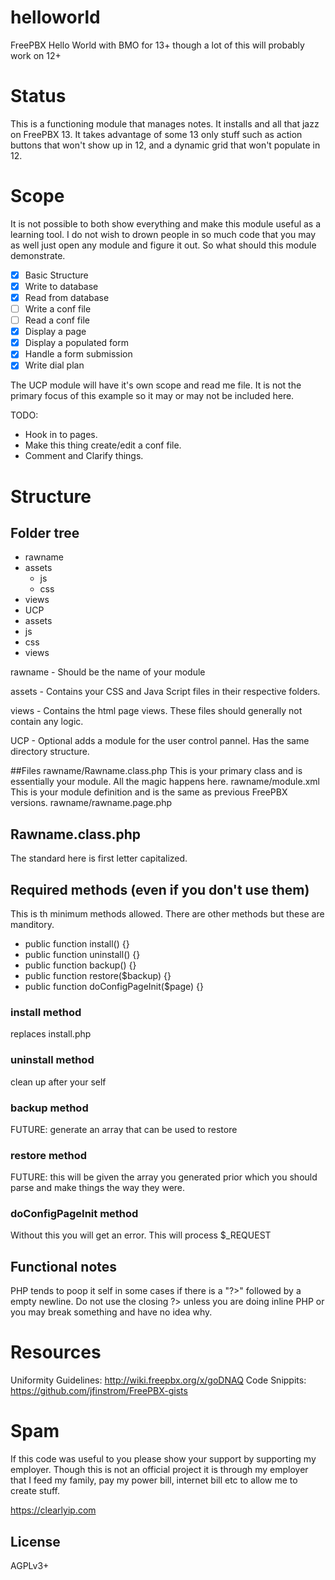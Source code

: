 # helloworld

FreePBX Hello World with BMO for 13+ though a lot of this will probably work on 12+

# Status

This is a functioning module that manages notes. It installs and all that jazz on FreePBX 13. It takes advantage of
some 13 only stuff such as action buttons that won't show up in 12, and a dynamic grid that won't populate in 12.

# Scope

It is not possible to both show everything and make this module useful as a learning tool. I do not wish to drown people in so much code that you may as well just open any module and figure it out. So what should this module demonstrate.

-   [x] Basic Structure
-   [x] Write to database
-   [x] Read from database
-   [ ] Write a conf file
-   [ ] Read a conf file
-   [x] Display a page
-   [x] Display a populated form
-   [x] Handle a form submission
-   [x] Write dial plan

The UCP module will have it's own scope and read me file. It is not the primary focus of this example so it may or may not be included here.

TODO:

-   Hook in to pages.
-   Make this thing create/edit a conf file.
-   Comment and Clarify things.

# Structure

## Folder tree

-   rawname
-   assets
    -   js
    -   css
-   views
-   UCP
-   assets
-   js
-   css
-   views

rawname - Should be the name of your module

assets - Contains your CSS and Java Script files in their respective folders.

views - Contains the html page views. These files should generally not contain any logic.

UCP - Optional adds a module for the user control pannel. Has the same directory structure.

##Files
rawname/Rawname.class.php
This is your primary class and is essentially your module. All the magic happens here.
rawname/module.xml
This is your module definition and is the same as previous FreePBX versions.
rawname/rawname.page.php

## Rawname.class.php

The standard here is first letter capitalized.

## Required methods (even if you don't use them)

This is th minimum methods allowed. There are other methods but these are manditory.

-   public function install() {}
-   public function uninstall() {}
-   public function backup() {}
-   public function restore(\$backup) {}
-   public function doConfigPageInit(\$page) {}

### install method

replaces install.php

### uninstall method

clean up after your self

### backup method

FUTURE: generate an array that can be used to restore

### restore method

FUTURE: this will be given the array you generated prior which you should parse and make things the way they were.

### doConfigPageInit method

Without this you will get an error. This will process \$\_REQUEST

## Functional notes

PHP tends to poop it self in some cases if there is a "?>" followed by a empty newline. Do not use the closing ?>
unless you are doing inline PHP or you may break something and have no idea why.

# Resources

Uniformity Guidelines: http://wiki.freepbx.org/x/goDNAQ
Code Snippits: https://github.com/jfinstrom/FreePBX-gists

# Spam

If this code was useful to you please show your support by supporting my employer. Though this is not an official project it
is through my employer that I feed my family, pay my power bill, internet bill etc to allow me to create stuff.

https://clearlyip.com

## License

AGPLv3+
